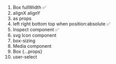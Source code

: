 1. Box fullWidth ✅
2. alignX alignY 
3. as props <Box as='h1' />
4. left right bottom top when position:absolute ✅
5. Inspect component ✅
6. svg Icon component <Icon img='...' />
7. box-sizing <Box borderBox />
8. Media component <Media />
9. Box {...props}
10. user-select